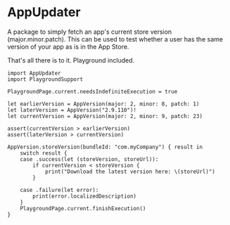 # AppUpdater

A package to simply fetch an app's current store version (major.minor.patch). This can be used to test whether a user has the same version of your app as is in the App Store.

That's all there is to it. Playground included.

```
import AppUpdater
import PlaygroundSupport

PlaygroundPage.current.needsIndefiniteExecution = true

let earlierVersion = AppVersion(major: 2, minor: 8, patch: 1)
let laterVersion = AppVersion("2.9.110")!
let currentVersion = AppVersion(major: 2, minor: 9, patch: 23)

assert(currentVersion > earlierVersion)
assert(laterVersion > currentVersion)

AppVersion.storeVersion(bundleId: "com.myCompany") { result in
    switch result {
    case .success(let (storeVersion, storeUrl)):
        if currentVersion < storeVersion {
            print("Download the latest version here: \(storeUrl)")
        }
        
    case .failure(let error):
        print(error.localizedDescription)
    }
    PlaygroundPage.current.finishExecution()
}
```
